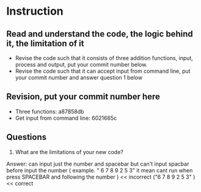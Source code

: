 ﻿# Instruction

## Read and understand the code, the logic behind it, the limitation of it
* Revise the code such that it consists of three addition functions, input, process and output, put your commit number below.
* Revise the code such that it can accept input from command line, put your commit number and answer question 1 below

## Revision, put your commit number here
* Three functions: a87858db
* Get input from command line: 6021665c 

## Questions
1. What are the limitations of your new code?

Answer: can input just the number and spacebar but can't input spacbar before input the number
		( example. " 6 7 8 9 2 5 3" it mean cant run when press SPACEBAR and following the number ) << incorrect
		("6 7 8 9 2 5 3" ) << correct